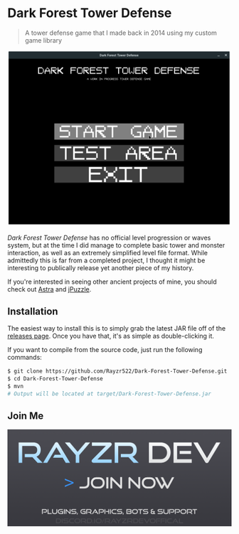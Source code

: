 # Dark Forest Tower Defense

> A tower defense game that I made back in 2014 using my custom game library

![Main Menu](res/main-menu.png)

*Dark Forest Tower Defense* has no official level progression or waves system, but at the time I did manage to complete basic tower and monster interaction, as well as an extremely simplified level file format. While admittedly this is far from a completed project, I thought it might be interesting to publically release yet another piece of my history.

If you're interested in seeing other ancient projects of mine, you should check out [Astra](https://github.com/Rayzr522/Astra) and [jPuzzle](https://github.com/Rayzr522/jPuzzle).

## Installation

The easiest way to install this is to simply grab the latest JAR file off of the [releases page](https://github.com/Rayzr522/Dark-Forest-Tower-Defense/releases). Once you have that, it's as simple as double-clicking it.

If you want to compile from the source code, just run the following commands:

```bash
$ git clone https://github.com/Rayzr522/Dark-Forest-Tower-Defense.git
$ cd Dark-Forest-Tower-Defense
$ mvn
# Output will be located at target/Dark-Forest-Tower-Defense.jar
```

## Join Me

[![Discord Badge](https://github.com/Rayzr522/ProjectResources/raw/master/RayzrDev/badge-small.png)](https://discord.io/rayzrdevofficial)
